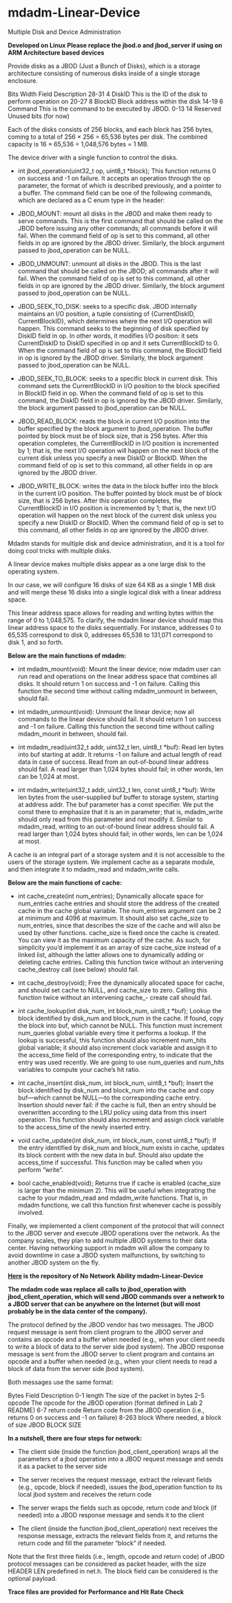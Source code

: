 # mdadm-Linear-Device
  Multiple Disk and Device Administration

**Developed on Linux
Please replace the jbod.o and jbod_server if using on ARM Architecture based devices** 

Provide disks as a JBOD (Just a Bunch of Disks), which is a storage architecture consisting of numerous disks inside of a single storage enclosure. 

Bits  Width Field    Description
28-31  4    DiskID   This is the ID of the disk to perform operation on
20-27  8    BlockID  Block address within the disk
14-19  6    Command  This is the command to be executed by JBOD.
0-13  14    Reserved Unused bits (for now)

Each of the disks consists of 256 blocks, and each block has 256 bytes, coming to a total of 256 × 256 = 65,536 bytes per disk. The combined capacity is 16 × 65,536 = 1,048,576 bytes = 1 MB. 

The device driver with a single function to control the disks.

* int jbod_operation(uint32_t op, uint8_t *block); This function returns 0 on success and -1 on failure. It accepts an operation through the op parameter, the format of which is described previously, and a pointer to a buffer. The command field can be one of the following commands, which are declared as a C enum type in the header:

* JBOD_MOUNT: mount all disks in the JBOD and make them ready to serve commands. This is the first command that should be called on the JBOD before issuing any other commands; all commands before it will fail. When the command field of op is set to this command, all other fields in op are ignored by the JBOD driver. Similarly, the block argument passed to jbod_operation can be NULL.

* JBOD_UNMOUNT: unmount all disks in the JBOD. This is the last command that should be called on
the JBOD; all commands after it will fail. When the command field of op is set to this command, all other fields in op are ignored by the JBOD driver. Similarly, the block argument passed to jbod_operation can be NULL.

* JBOD_SEEK_TO_DISK: seeks to a specific disk. JBOD internally maintains an I/O position, a tuple consisting of {CurrentDiskID, CurrentBlockID}, which determines where the next I/O operation will happen. This command seeks to the beginning of disk specified by DiskID field in op. In other words, it modifies I/O position: it sets CurrentDiskID to DiskID specified in op and it sets CurrentBlockID to 0. When the command field of op is set to this command, the BlockID field in op is ignored by the JBOD driver. Similarly, the block argument passed to jbod_operation can be NULL.

* JBOD_SEEK_TO_BLOCK: seeks to a specific block in current disk. This command sets the CurrentBlockID in I/O position to the block specified in BlockID field in op. When the command field of op is set to this command, the DiskID field in op is ignored by the JBOD driver. Similarly, the block argument passed to jbod_operation can be NULL.

* JBOD_READ_BLOCK: reads the block in current I/O position into the buffer specified by the block argument to jbod_operation. The buffer pointed by block must be of block size, that is 256 bytes. After this operation completes, the CurrentBlockID in I/O position is incremented by 1; that is, the next I/O operation will happen on the next block of the current disk unless you specify a new DiskID or BlockID. When the command field of op is set to this command, all other fields in op are ignored by the JBOD driver.

* JBOD_WRITE_BLOCK: writes the data in the block buffer into the block in the current I/O position. The buffer pointed by block must be of block size, that is 256 bytes. After this operation completes, the CurrentBlockID in I/O position is incremented by 1; that is, the next I/O operation will happen on the next block of the current disk unless you specify a new DiskID or BlockID. When the command field of op is set to this command, all other fields in op are ignored by the JBOD driver.


Mdadm stands for multiple disk and device administration, and it is a tool for doing cool tricks with multiple disks. 

A linear device makes multiple disks appear as a one large disk to the operating system. 

In our case, we will configure 16 disks of size 64 KB as a single 1 MB disk and will merge these 16 disks into a single logical disk with a linear address space. 

This linear address space allows for reading and writing bytes within the range of 0 to 1,048,575. To clarify, the mdadm linear device should map this linear address space to the disks sequentially. For instance, addresses 0 to 65,535 correspond to disk 0, addresses 65,536 to
131,071 correspond to disk 1, and so forth.

**Below are the main functions of mdadm:**

* int mdadm_mount(void): Mount the linear device; now mdadm user can run read and operations on the linear address space that combines all disks. It should return 1 on success and -1 on failure. Calling this function the second time without calling mdadm_unmount in between, should fail.

* int mdadm_unmount(void): Unmount the linear device; now all commands to the linear device should fail. It should return 1 on success and -1 on failure. Calling this function the second time without calling mdadm_mount in between, should fail.

* int mdadm_read(uint32_t addr, uint32_t len, uint8_t *buf): Read len bytes into buf starting at addr. It returns -1 on failure and actual length of read data in case of success. Read from an out-of-bound linear address should fail. A read larger than 1,024 bytes should fail; in other words, len can be 1,024 at most. 

* int mdadm_write(uint32_t addr, uint32_t len, const uint8_t *buf): Write len bytes from the user-supplied buf buffer to storage system, starting at address addr. The buf parameter has a const specifier. We put the const there to emphasize that it is an in parameter; that is, mdadm_write should only read from this parameter and not modify it. Similar to mdadm_read, writing to an out-of-bound linear address should fail. A read larger than 1,024 bytes should fail; in other words, len can be 1,024 at most. 

A cache is an integral part of a storage system and it is not accessible to the users of the storage system. We implement cache as a separate module, and then integrate it to mdadm_read and mdadm_write calls.


**Below are the main functions of cache:**

* int cache_create(int num_entries); Dynamically allocate space for num_entries cache
entries and should store the address of the created cache in the cache global variable. The num_entries argument can be 2 at minimum and 4096 at maximum. It should also set cache_size
to num_entries, since that describes the size of the cache and will also be used by other functions. cache_size is fixed once the cache is created. You can view it as the maximum capacity of the cache. As such, for simplicity you’d implement it as an array of size cache_size instead of a linked list, although the latter allows one to dynamically adding or deleting cache entries. Calling this function twice without an intervening cache_destroy call (see below) should fail.

* int cache_destroy(void); Free the dynamically allocated space for cache, and should set cache
to NULL, and cache_size to zero. Calling this function twice without an intervening cache_-
create call should fail.

* int cache_lookup(int disk_num, int block_num, uint8_t *buf); Lookup the block
identified by disk_num and block_num in the cache. If found, copy the block into buf, which cannot be NULL. This function must increment num_queries global variable every time it performs a lookup. If the lookup is successful, this function should also increment num_hits global variable; it should also increment clock variable and assign it to the access_time field of the corresponding entry, to indicate that the entry was used recently. We are going to use num_queries and num_hits variables to compute your cache’s hit ratio.

* int cache_insert(int disk_num, int block_num, uint8_t *buf); Insert the block identified by disk_num and block_num into the cache and copy buf—which cannot be NULL—to the corresponding cache entry. Insertion should never fail: if the cache is full, then an entry should be overwritten according to the LRU policy using data from this insert operation. This function should also increment and assign clock variable to the access_time of the newly inserted entry.

* void cache_update(int disk_num, int block_num, const uint8_t *buf); If the entry identified by disk_num and block_num exists in cache, updates its block content with the new data in buf. Should also update the access_time if successful. This function may be called when you perform “write”.

* bool cache_enabled(void); Returns true if cache is enabled (cache_size is larger than the minimum 2). This will be useful when integrating the cache to your mdadm_read and mdadm_write functions. That is, in mdadm functions, we call this function first whenever cache is possibly involved.

Finally, we implemented a client component of the protocol that will connect to the JBOD server and execute JBOD operations over the network. As the company scales, they plan to add multiple JBOD systems to their data center. Having networking support in mdadm will allow the company to avoid downtime in case a JBOD system malfunctions, by switching to another JBOD system on the fly.

**[Here](https://github.com/zbl5332/mdadm-Local) is the repository of No Network Ability mdadm-Linear-Device**

**The mdadm code was replace all calls to jbod_operation with jbod_client_operation, which will send JBOD commands over a network to a JBOD server that can be anywhere on the Internet (but will most probably be in the data center of the company).**


The protocol defined by the JBOD vendor has two messages. The JBOD request message is sent from client program to the JBOD server and contains an opcode and a buffer when needed (e.g., when your client needs to write a block of data to the server side jbod system). The JBOD response message is sent from the JBOD server to client program and contains an opcode and a buffer when needed (e.g., when your client needs to read a block of data from the server side jbod system). 

Both messages use the same format:

Bytes Field       Description
0-1   length      The size of the packet in bytes
2-5   opcode      The opcode for the JBOD operation (format defined in Lab 2 README)
6-7   return code Return code from the JBOD operation (i.e., returns 0 on success and -1 on failure)
8-263 block       Where needed, a block of size JBOD BLOCK SIZE

**In a nutshell, there are four steps for network:**

* The client side (inside the function jbod_client_operation) wraps all the parameters of a jbod
operation into a JBOD request message and sends it as a packet to the server side

* The server receives the request message, extract the relevant fields (e.g., opcode, block if needed), issues the jbod_operation function to its local jbod system and receives the return code

* The server wraps the fields such as opcode, return code and block (if needed) into a JBOD response message and sends it to the client

* The client (inside the function jbod_client_operation) next receives the response message, extracts the relevant fields from it, and returns the return code and fill the parameter “block” if needed.

Note that the first three fields (i.e., length, opcode and return code) of JBOD protocol messages can be considered as packet header, with the size HEADER LEN predefined in net.h. The block field can be considered is the optional payload. 

**Trace files are provided for Performance and Hit Rate Check**


